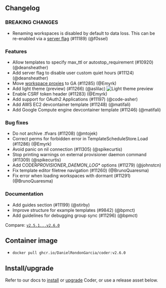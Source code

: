 ## Changelog

### BREAKING CHANGES

- Renaming workspaces is disabled by default to data loss. This can be re-enabled via a [server flag](https://coder.com/docs/cli/server#--allow-workspace-renames) (#11189) (@f0ssel)

### Features

- Allow templates to specify max_ttl or autostop_requirement (#10920) (@deansheather)
- Add server flag to disable user custom quiet hours (#11124) (@deansheather)
- Move [workspace proxies](https://coder.com/docs/admin/workspace-proxies) to GA (#11285) (@Emyrk)
- Add light theme (preview) (#11266) (@aslilac)
  ![Light theme preview](https://raw.githubusercontent.com/DanielRondonGarcia/coder/main/docs/changelogs/images/light-theme.png)
- Enable CSRF token header (#11283) (@Emyrk)
- Add support for OAuth2 Applications (#11197) (@code-asher)
- Add AWS EC2 devcontainer template (#11248) (@matifali)
- Add Google Compute engine devcontainer template (#11246) (@matifali)

### Bug fixes

- Do not archive .tfvars (#11208) (@mtojek)
- Correct perms for forbidden error in TemplateScheduleStore.Load (#11286) (@Emyrk)
- Avoid panic on nil connection (#11305) (@spikecurtis)
- Stop printing warnings on external provisioner daemon command (#11309) (@spikecurtis)
- Add CODER*PROVISIONER_DAEMON_LOG*\* options (#11279) (@johnstcn)
- Fix template editor filetree navigation (#11260) (@BrunoQuaresma)
- Fix error when loading workspaces with dormant (#11291) (@BrunoQuaresma)

### Documentation

- Add guides section (#11199) (@stirby)
- Improve structure for example templates (#9842) (@bpmct)
- Add guidelines for debugging group sync (#11296) (@bpmct)

Compare: [`v2.5.1...v2.6.0`](https://github.com/DanielRondonGarcia/coder/compare/v2.5.1...v2.6.0)

## Container image

- `docker pull ghcr.io/DanielRondonGarcia/coder:v2.6.0`

## Install/upgrade

Refer to our docs to [install](https://coder.com/docs/install) or [upgrade](https://coder.com/docs/admin/upgrade) Coder, or use a release asset below.
